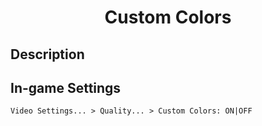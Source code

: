 
<div align="center">
<h1>Custom Colors</h1>
</div>

## Description



## In-game Settings
`Video Settings... > Quality... > Custom Colors: ON|OFF`